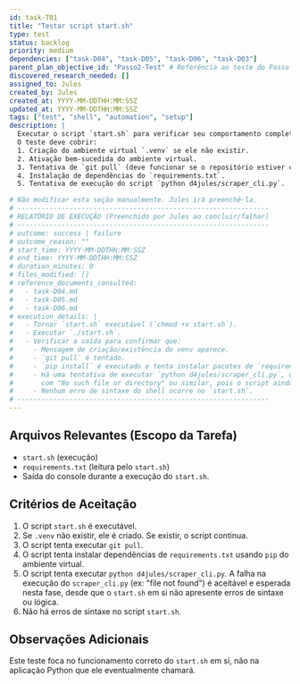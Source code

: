 ```yaml
---
id: task-T01
title: "Testar script start.sh"
type: test
status: backlog
priority: medium
dependencies: ["task-D04", "task-D05", "task-D06", "task-D03"]
parent_plan_objective_id: "Passo2-Test" # Referência ao teste do Passo 2 do working-plan
discovered_research_needed: []
assigned_to: Jules
created_by: Jules
created_at: YYYY-MM-DDTHH:MM:SSZ
updated_at: YYYY-MM-DDTHH:MM:SSZ
tags: ["test", "shell", "automation", "setup"]
description: |
  Executar o script `start.sh` para verificar seu comportamento completo.
  O teste deve cobrir:
  1. Criação do ambiente virtual `.venv` se ele não existir.
  2. Ativação bem-sucedida do ambiente virtual.
  3. Tentativa de `git pull` (deve funcionar se o repositório estiver configurado).
  4. Instalação de dependências do `requirements.txt`.
  5. Tentativa de execução do script `python d4jules/scraper_cli.py`.

# Não modificar esta seção manualmente. Jules irá preenchê-la.
# ---------------------------------------------------------------
# RELATÓRIO DE EXECUÇÃO (Preenchido por Jules ao concluir/falhar)
# ---------------------------------------------------------------
# outcome: success | failure
# outcome_reason: ""
# start_time: YYYY-MM-DDTHH:MM:SSZ
# end_time: YYYY-MM-DDTHH:MM:SSZ
# duration_minutes: 0
# files_modified: []
# reference_documents_consulted:
#   - task-D04.md
#   - task-D05.md
#   - task-D06.md
# execution_details: |
#   - Tornar `start.sh` executável (`chmod +x start.sh`).
#   - Executar `./start.sh`.
#   - Verificar a saída para confirmar que:
#     - Mensagem de criação/existência do venv aparece.
#     - `git pull` é tentado.
#     - `pip install` é executado e tenta instalar pacotes de `requirements.txt`.
#     - Há uma tentativa de executar `python d4jules/scraper_cli.py`, que deve falhar
#       com "No such file or directory" ou similar, pois o script ainda não existe.
#     - Nenhum erro de sintaxe do shell ocorre no `start.sh`.
# ---------------------------------------------------------------
---
```


## Arquivos Relevantes (Escopo da Tarefa)
* `start.sh` (execução)
* `requirements.txt` (leitura pelo `start.sh`)
* Saída do console durante a execução do `start.sh`.

## Critérios de Aceitação
1.  O script `start.sh` é executável.
2.  Se `.venv` não existir, ele é criado. Se existir, o script continua.
3.  O script tenta executar `git pull`.
4.  O script tenta instalar dependências de `requirements.txt` usando `pip` do ambiente virtual.
5.  O script tenta executar `python d4jules/scraper_cli.py`. A falha na execução do `scraper_cli.py` (ex: "file not found") é aceitável e esperada nesta fase, desde que o `start.sh` em si não apresente erros de sintaxe ou lógica.
6.  Não há erros de sintaxe no script `start.sh`.

## Observações Adicionais
Este teste foca no funcionamento correto do `start.sh` em si, não na aplicação Python que ele eventualmente chamará.
```
